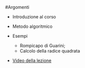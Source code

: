 #Argomenti

* Introduzione al corso

* Metodo algoritmico

* Esempi

	* Rompicapo di Guarini;
	* Calcolo della radice quadrata


* [Video della lezione](https://www.dropbox.com/s/q511d12dlj5yzl0/20211012-lezione_1.mp4?dl=1)

